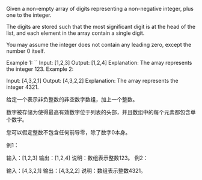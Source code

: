 Given a non-empty array of digits representing a non-negative integer, plus one to the integer.

The digits are stored such that the most significant digit is at the head of the list, and each element in the array contain a single digit.

You may assume the integer does not contain any leading zero, except the number 0 itself.

Example 1:
``
Input: [1,2,3]
Output: [1,2,4]
Explanation: The array represents the integer 123.
Example 2:

Input: [4,3,2,1]
Output: [4,3,2,2]
Explanation: The array represents the integer 4321.


给定一个表示非负整数的非空数字数组，加上一个整数。

数字被存储为使得最高有效数字位于列表的头部，并且数组中的每个元素都包含单个数字。

您可以假定整数不包含任何前导零，除了数字0本身。

例1：

输入：[1,2,3]
输出：[1,2,4]
说明：数组表示整数123。
例2：

输入：[4,3,2,1]
输出：[4,3,2,2]
说明：数组表示整数4321。